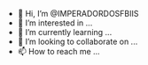 - 👋 Hi, I’m @IMPERADORDOSFBIIS
- 👀 I’m interested in ...
- 🌱 I’m currently learning ...
- 💞️ I’m looking to collaborate on ...
- 📫 How to reach me ...

<!---
IMPERADORDOSFBIIS/IMPERADORDOSFBIIS is a ✨ special ✨ repository because its `README.md` (this file) appears on your GitHub profile.
You can click the Preview link to take a look at your changes.
--->

